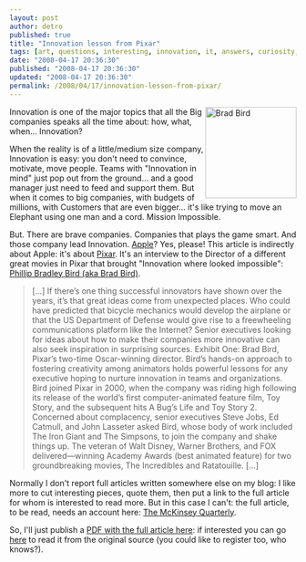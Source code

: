 ```yaml
---
layout: post
author: detro
published: true
title: "Innovation lesson from Pixar"
tags: [art, questions, interesting, innovation, it, answers, curiosity, english, interview, article, lesson, pixar]
date: "2008-04-17 20:36:30"
published: "2008-04-17 20:36:30"
updated: "2008-04-17 20:36:30"
permalink: /2008/04/17/innovation-lesson-from-pixar/
---
```


<img src="http://upload.wikimedia.org/wikipedia/commons/e/e6/Bradbird.jpg" alt="Brad Bird" align="right" width="160"/>
Innovation is one of the major topics that all the Big companies speaks all the time about: how, what, when... Innovation?

When the reality is of a little/medium size company, Innovation is easy: you don't need to convince, motivate, move people. Teams with "Innovation in mind" just pop out from the ground... and a good manager just need to feed and support them.
But when it comes to big companies, with budgets of millions, with Customers that are even bigger... it's like trying to move an Elephant using one man and a cord. Mission Impossible.

But.
There are brave companies. Companies that plays the game smart. And those company lead Innovation. <a href="http://www.apple.com">Apple</a>? Yes, please!
This article is indirectly about Apple: it's about <a href="http://www.pixar.com">Pixar</a>. It's an interview to the Director of a different great movies in Pixar that brought "Innovation where looked impossible": <a href="http://en.wikipedia.org/wiki/Brad_Bird">Phillip Bradley Bird (aka Brad Bird)</a>.
<!--more-->

<blockquote>
[...]
If there’s one thing successful innovators have shown over the years, it’s that great ideas come from unexpected places. Who could have predicted that bicycle mechanics would develop the airplane or that the US Department of Defense would give rise to a freewheeling communications platform like the Internet?
Senior executives looking for ideas about how to make their companies more innovative can also seek inspiration in surprising sources. Exhibit One: Brad Bird, Pixar’s two-time Oscar-winning director. Bird’s hands-on approach to fostering creativity among animators holds powerful lessons for any executive hoping to nurture innovation in teams and organizations.
Bird joined Pixar in 2000, when the company was riding high following its release of the world’s first computer-animated feature film, Toy Story, and the subsequent hits A Bug’s Life and Toy Story 2. Concerned about complacency, senior executives Steve Jobs, Ed Catmull, and John Lasseter asked Bird, whose body of work included The Iron Giant and The Simpsons, to join the company and shake things up. The veteran of Walt Disney, Warner Brothers, and FOX delivered—winning Academy Awards (best animated feature) for two groundbreaking movies, The Incredibles and Ratatouille.
[...]
</blockquote>

Normally I don't report full articles written somewhere else on my blog: I like more to cut interesting pieces, quote them, then put a link to the full article for whom is interested to read more. But in this case I can't: the full article, to be read, needs an account here: <a href="http://www.mckinseyquarterly.com/">The McKinsey Quarterly</a>.

So, I'll just publish a <a href="http://www.detronizator.org/wp-content/uploads/2008/04/innovation-lessons-from-pixar.pdf">PDF with the full article here</a>: if interested you can go <a href="http://www.mckinseyquarterly.com/Innovation_lessons_from_Pixar_An_interview_with_Oscar-winning_director_Brad_Bird_2127_abstract">here</a> to read it from the original source (you could like to register too, who knows?).



